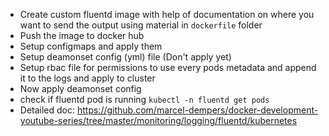 - Create custom fluentd image with help of documentation on where you want to send the output using material in `dockerfile` folder
- Push the image to docker hub
- Setup configmaps and apply them
- Setup deamonset config (yml) file (Don't apply yet)
- Setup rbac file for permissions to use every pods metadata and append it to the logs and apply to cluster
- Now apply deamonset config
- check if fluentd pod is running `kubectl -n fluentd get pods`
- Detailed doc: https://github.com/marcel-dempers/docker-development-youtube-series/tree/master/monitoring/logging/fluentd/kubernetes